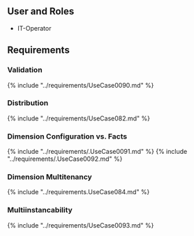 
## User and Roles

  * IT-Operator

## Requirements

### Validation

{% include "../requirements/UseCase0090.md" %}

### Distribution

{% include "../requirements/UseCase082.md" %}

### Dimension Configuration vs. Facts

{% include "../requirements/.UseCase0091.md" %}
{% include "../requirements/.UseCase0092.md" %}

### Dimension Multitenancy

{% include "../requirements.UseCase084.md" %}

### Multiinstancability

{% include "../requirements/UseCase0093.md" %}
